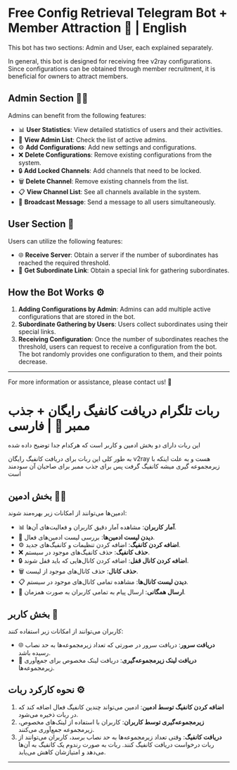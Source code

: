 # Free Config Retrieval Telegram Bot + Member Attraction 🤖 | English

This bot has two sections: Admin and User, each explained separately.

In general, this bot is designed for receiving free v2ray configurations. Since configurations can be obtained through member recruitment, it is beneficial for owners to attract members.

## Admin Section 👨‍💼

Admins can benefit from the following features:

- 📊 **User Statistics**: View detailed statistics of users and their activities.
- 📜 **View Admin List**: Check the list of active admins.
- ⚙️ **Add Configurations**: Add new settings and configurations.
- ❌ **Delete Configurations**: Remove existing configurations from the system.
- 🔒 **Add Locked Channels**: Add channels that need to be locked.
- 🗑️ **Delete Channel**: Remove existing channels from the list.
- 📋 **View Channel List**: See all channels available in the system.
- 📣 **Broadcast Message**: Send a message to all users simultaneously.

## User Section 👤

Users can utilize the following features:

- 🌐 **Receive Server**: Obtain a server if the number of subordinates has reached the required threshold.
- 🔗 **Get Subordinate Link**: Obtain a special link for gathering subordinates.

## How the Bot Works ⚙️

1. **Adding Configurations by Admin**: Admins can add multiple active configurations that are stored in the bot.
2. **Subordinate Gathering by Users**: Users collect subordinates using their special links.
3. **Receiving Configuration**: Once the number of subordinates reaches the threshold, users can request to receive a configuration from the bot. The bot randomly provides one configuration to them, and their points decrease.

---

For more information or assistance, please contact us! 📩


# ربات تلگرام دریافت کانفیگ رایگان + جذب ممبر 🤖 | فارسی

این ربات دارای دو بخش ادمین و کاربر است که هرکدام جدا توضیح داده شده

به طور کلی این ربات برای دریافت کانفیگ رایگان v2ray هست و به علت اینکه با زیرمجموعه گیری میشه کانفیگ گرفت پس برای جذب ممبر برای صاحبان آن سودمند است

## بخش ادمین 👨‍💼

ادمین‌ها می‌توانند از امکانات زیر بهره‌مند شوند:

- 📊 **آمار کاربران**: مشاهده آمار دقیق کاربران و فعالیت‌های آن‌ها.
- 📜 **دیدن لیست ادمین‌ها**: بررسی لیست ادمین‌های فعال.
- ⚙️ **اضافه کردن کانفیگ**: اضافه کردن تنظیمات و کانفیگ‌های جدید.
- ❌ **حذف کانفیگ**: حذف کانفیگ‌های موجود در سیستم.
- 🔒 **اضافه کردن کانال قفل**: اضافه کردن کانال‌هایی که باید قفل شوند.
- 🗑️ **حذف کانال**: حذف کانال‌های موجود از لیست.
- 📋 **دیدن لیست کانال‌ها**: مشاهده تمامی کانال‌های موجود در سیستم.
- 📣 **ارسال همگانی**: ارسال پیام به تمامی کاربران به صورت همزمان.

## بخش کاربر 👤

کاربران می‌توانند از امکانات زیر استفاده کنند:

- 🌐 **دریافت سرور**: دریافت سرور در صورتی که تعداد زیرمجموعه‌ها به حد نصاب رسیده باشد.
- 🔗 **دریافت لینک زیرمجموعه‌گیری**: دریافت لینک مخصوص برای جمع‌آوری زیرمجموعه‌ها.

## نحوه کارکرد ربات ⚙️

1. **اضافه کردن کانفیگ توسط ادمین**: ادمین می‌تواند چندین کانفیگ فعال اضافه کند که در ربات ذخیره می‌شود.
2. **زیرمجموعه‌گیری توسط کاربران**: کاربران با استفاده از لینک‌های مخصوص، زیرمجموعه جمع‌آوری می‌کنند.
3. **دریافت کانفیگ**: وقتی تعداد زیرمجموعه‌ها به حد نصاب برسد، کاربران می‌توانند از ربات درخواست دریافت کانفیگ کنند. ربات به صورت رندوم یک کانفیگ به آن‌ها می‌دهد و امتیازشان کاهش می‌یابد.

---
